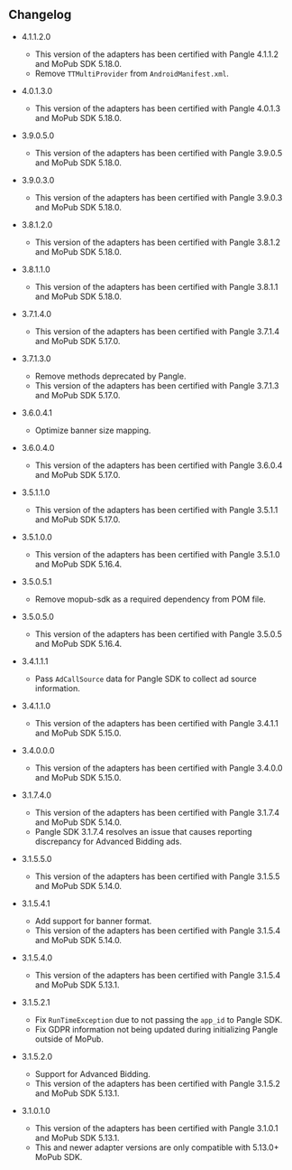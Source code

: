 ## Changelog
  * 4.1.1.2.0
     * This version of the adapters has been certified with Pangle 4.1.1.2 and MoPub SDK 5.18.0.
     * Remove `TTMultiProvider` from `AndroidManifest.xml`.

  * 4.0.1.3.0
     * This version of the adapters has been certified with Pangle 4.0.1.3 and MoPub SDK 5.18.0.

  * 3.9.0.5.0
     * This version of the adapters has been certified with Pangle 3.9.0.5 and MoPub SDK 5.18.0.

  * 3.9.0.3.0
     * This version of the adapters has been certified with Pangle 3.9.0.3 and MoPub SDK 5.18.0.

  * 3.8.1.2.0
     * This version of the adapters has been certified with Pangle 3.8.1.2 and MoPub SDK 5.18.0.

  * 3.8.1.1.0
     * This version of the adapters has been certified with Pangle 3.8.1.1 and MoPub SDK 5.18.0.

  * 3.7.1.4.0
     * This version of the adapters has been certified with Pangle 3.7.1.4 and MoPub SDK 5.17.0.

  * 3.7.1.3.0
     * Remove methods deprecated by Pangle.
     * This version of the adapters has been certified with Pangle 3.7.1.3 and MoPub SDK 5.17.0.

  * 3.6.0.4.1
     * Optimize banner size mapping.

  * 3.6.0.4.0
     * This version of the adapters has been certified with Pangle 3.6.0.4 and MoPub SDK 5.17.0.

  * 3.5.1.1.0
     * This version of the adapters has been certified with Pangle 3.5.1.1 and MoPub SDK 5.17.0.

  * 3.5.1.0.0
     * This version of the adapters has been certified with Pangle 3.5.1.0 and MoPub SDK 5.16.4.
     
  * 3.5.0.5.1
    * Remove mopub-sdk as a required dependency from POM file.

  * 3.5.0.5.0
     * This version of the adapters has been certified with Pangle 3.5.0.5 and MoPub SDK 5.16.4.

  * 3.4.1.1.1
     * Pass `AdCallSource` data for Pangle SDK to collect ad source information.

  * 3.4.1.1.0
     * This version of the adapters has been certified with Pangle 3.4.1.1 and MoPub SDK 5.15.0.

  * 3.4.0.0.0
     * This version of the adapters has been certified with Pangle 3.4.0.0 and MoPub SDK 5.15.0.

  * 3.1.7.4.0
     * This version of the adapters has been certified with Pangle 3.1.7.4 and MoPub SDK 5.14.0.
     * Pangle SDK 3.1.7.4 resolves an issue that causes reporting discrepancy for Advanced Bidding ads.

  * 3.1.5.5.0
    * This version of the adapters has been certified with Pangle 3.1.5.5 and MoPub SDK 5.14.0.

  * 3.1.5.4.1
    * Add support for banner format. 
    * This version of the adapters has been certified with Pangle 3.1.5.4 and MoPub SDK 5.14.0.

  * 3.1.5.4.0
    * This version of the adapters has been certified with Pangle 3.1.5.4 and MoPub SDK 5.13.1.
    
  * 3.1.5.2.1
    * Fix `RunTimeException` due to not passing the `app_id` to Pangle SDK.
    * Fix GDPR information not being updated during initializing Pangle outside of MoPub.

  * 3.1.5.2.0
    * Support for Advanced Bidding.
    * This version of the adapters has been certified with Pangle 3.1.5.2 and MoPub SDK 5.13.1.
    
  * 3.1.0.1.0
    * This version of the adapters has been certified with Pangle 3.1.0.1 and MoPub SDK 5.13.1.
    * This and newer adapter versions are only compatible with 5.13.0+ MoPub SDK.
